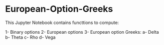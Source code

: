 # European-Option-Greeks

This Jupyter Notebook contains functtions to compute:

  1- Binary options
  2- European options
  3- European option Greeks:
    a- Delta
    b- Theta
    c- Rho
    d- Vega
